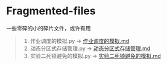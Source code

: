 # Fragmented-files
一些零碎的小的碎片文件，或许有用
> 1. 作业调度的模拟.py -> <a href="https://github.com/cstd-tudoudou/Fragmented-files/blob/master/%E4%BD%9C%E4%B8%9A%E8%B0%83%E5%BA%A6%E7%9A%84%E6%A8%A1%E6%8B%9F.md">作业调度的模拟.md</a>
> 2. 动态分区式存储管理.py -> <a href="https://github.com/cstd-tudoudou/Fragmented-files/blob/master/%E5%8A%A8%E6%80%81%E5%88%86%E5%8C%BA%E5%BC%8F%E5%AD%98%E5%82%A8%E7%AE%A1%E7%90%86.md">动态分区式存储管理.md</a>
> 3. 实验二死锁避免的模拟.py -> <a href="https://github.com/cstd-tudoudou/Fragmented-files/blob/master/%E5%AE%9E%E9%AA%8C%E4%BA%8C%E6%AD%BB%E9%94%81%E9%81%BF%E5%85%8D%E7%9A%84%E6%A8%A1%E6%8B%9F.md">实验二死锁避免的模拟.md</a>
